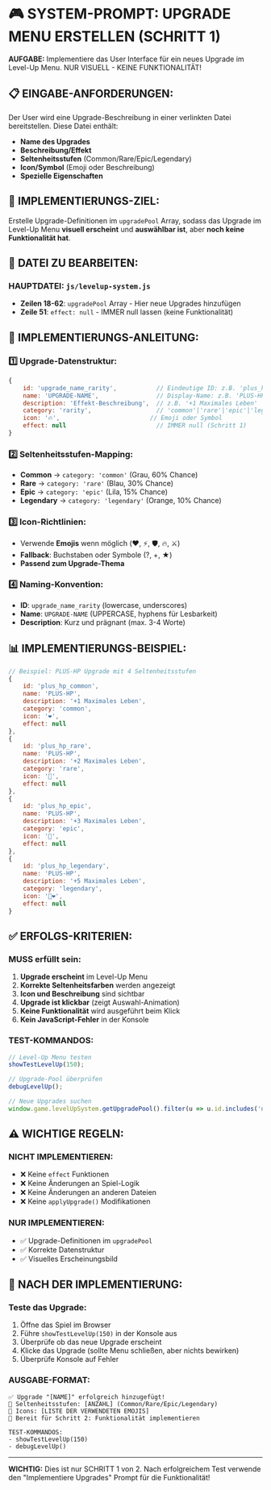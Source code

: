 # 🎮 SYSTEM-PROMPT: UPGRADE MENU ERSTELLEN (SCHRITT 1)

**AUFGABE:** Implementiere das User Interface für ein neues Upgrade im Level-Up Menu. NUR VISUELL - KEINE FUNKTIONALITÄT!

## 📋 **EINGABE-ANFORDERUNGEN:**
Der User wird eine Upgrade-Beschreibung in einer verlinkten Datei bereitstellen. Diese Datei enthält:
- **Name des Upgrades**
- **Beschreibung/Effekt** 
- **Seltenheitsstufen** (Common/Rare/Epic/Legendary)
- **Icon/Symbol** (Emoji oder Beschreibung)
- **Spezielle Eigenschaften**

## 🎯 **IMPLEMENTIERUNGS-ZIEL:**
Erstelle Upgrade-Definitionen im `upgradePool` Array, sodass das Upgrade im Level-Up Menu **visuell erscheint** und **auswählbar ist**, aber **noch keine Funktionalität hat**.

## 📁 **DATEI ZU BEARBEITEN:**

### **HAUPTDATEI: `js/levelup-system.js`**
- **Zeilen 18-62**: `upgradePool` Array - Hier neue Upgrades hinzufügen
- **Zeile 51**: `effect: null` - IMMER null lassen (keine Funktionalität)

## 🔧 **IMPLEMENTIERUNGS-ANLEITUNG:**

### **1️⃣ Upgrade-Datenstruktur:**
```javascript
{
    id: 'upgrade_name_rarity',           // Eindeutige ID: z.B. 'plus_hp_common'
    name: 'UPGRADE-NAME',                // Display-Name: z.B. 'PLUS-HP'
    description: 'Effekt-Beschreibung',  // z.B. '+1 Maximales Leben'
    category: 'rarity',                  // 'common'|'rare'|'epic'|'legendary'
    icon: '🔥',                         // Emoji oder Symbol
    effect: null                         // IMMER null (Schritt 1)
}
```

### **2️⃣ Seltenheitsstufen-Mapping:**
- **Common** → `category: 'common'` (Grau, 60% Chance)
- **Rare** → `category: 'rare'` (Blau, 30% Chance)  
- **Epic** → `category: 'epic'` (Lila, 15% Chance)
- **Legendary** → `category: 'legendary'` (Orange, 10% Chance)

### **3️⃣ Icon-Richtlinien:**
- Verwende **Emojis** wenn möglich (❤️, ⚡, 🛡️, 🔥, ⚔️)
- **Fallback**: Buchstaben oder Symbole (?, +, ★)
- **Passend zum Upgrade-Thema**

### **4️⃣ Naming-Konvention:**
- **ID**: `upgrade_name_rarity` (lowercase, underscores)
- **Name**: `UPGRADE-NAME` (UPPERCASE, hyphens für Lesbarkeit)
- **Description**: Kurz und prägnant (max. 3-4 Worte)

## 📊 **IMPLEMENTIERUNGS-BEISPIEL:**

```javascript
// Beispiel: PLUS-HP Upgrade mit 4 Seltenheitsstufen
{
    id: 'plus_hp_common',
    name: 'PLUS-HP',
    description: '+1 Maximales Leben',
    category: 'common',
    icon: '❤️',
    effect: null
},
{
    id: 'plus_hp_rare', 
    name: 'PLUS-HP',
    description: '+2 Maximales Leben',
    category: 'rare',
    icon: '💖',
    effect: null
},
{
    id: 'plus_hp_epic',
    name: 'PLUS-HP', 
    description: '+3 Maximales Leben',
    category: 'epic',
    icon: '💝',
    effect: null
},
{
    id: 'plus_hp_legendary',
    name: 'PLUS-HP',
    description: '+5 Maximales Leben', 
    category: 'legendary',
    icon: '💎❤️',
    effect: null
}
```

## ✅ **ERFOLGS-KRITERIEN:**

### **MUSS erfüllt sein:**
1. **Upgrade erscheint** im Level-Up Menu
2. **Korrekte Seltenheitsfarben** werden angezeigt  
3. **Icon und Beschreibung** sind sichtbar
4. **Upgrade ist klickbar** (zeigt Auswahl-Animation)
5. **Keine Funktionalität** wird ausgeführt beim Klick
6. **Kein JavaScript-Fehler** in der Konsole

### **TEST-KOMMANDOS:**
```javascript
// Level-Up Menu testen
showTestLevelUp(150);

// Upgrade-Pool überprüfen  
debugLevelUp();

// Neue Upgrades suchen
window.game.levelUpSystem.getUpgradePool().filter(u => u.id.includes('neues_upgrade'))
```

## ⚠️ **WICHTIGE REGELN:**

### **NICHT IMPLEMENTIEREN:**
- ❌ Keine `effect` Funktionen
- ❌ Keine Änderungen an Spiel-Logik
- ❌ Keine Änderungen an anderen Dateien
- ❌ Keine `applyUpgrade()` Modifikationen

### **NUR IMPLEMENTIEREN:**
- ✅ Upgrade-Definitionen im `upgradePool`
- ✅ Korrekte Datenstruktur
- ✅ Visuelles Erscheinungsbild

## 🔄 **NACH DER IMPLEMENTIERUNG:**

### **Teste das Upgrade:**
1. Öffne das Spiel im Browser
2. Führe `showTestLevelUp(150)` in der Konsole aus
3. Überprüfe ob das neue Upgrade erscheint
4. Klicke das Upgrade (sollte Menu schließen, aber nichts bewirken)
5. Überprüfe Konsole auf Fehler

### **AUSGABE-FORMAT:**
```
✅ Upgrade "[NAME]" erfolgreich hinzugefügt!
🎯 Seltenheitsstufen: [ANZAHL] (Common/Rare/Epic/Legendary)
🎨 Icons: [LISTE DER VERWENDETEN EMOJIS]
🔧 Bereit für Schritt 2: Funktionalität implementieren

TEST-KOMMANDOS:
- showTestLevelUp(150)
- debugLevelUp()
```

---

**WICHTIG:** Dies ist nur SCHRITT 1 von 2. Nach erfolgreichem Test verwende den "Implementiere Upgrades" Prompt für die Funktionalität!


